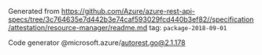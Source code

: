 Generated from https://github.com/Azure/azure-rest-api-specs/tree/3c764635e7d442b3e74caf593029fcd440b3ef82//specification/attestation/resource-manager/readme.md tag: `package-2018-09-01`

Code generator @microsoft.azure/autorest.go@2.1.178


